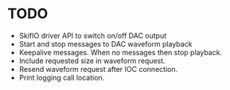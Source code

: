# TODO

+ SkifIO driver API to switch on/off DAC output
+ Start and stop messages to DAC waveform playback
+ Keepalive messages. When no messages then stop playback.
+ Include requested size in waveform request.
+ Resend waveform request after IOC connection.
+ Print logging call location.
